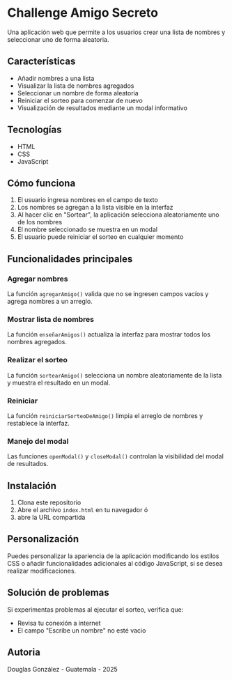 # Challenge Amigo Secreto

Una aplicación web que permite a los usuarios crear una lista de nombres y seleccionar uno de forma aleatoria.

## Características

- Añadir nombres a una lista
- Visualizar la lista de nombres agregados
- Seleccionar un nombre de forma aleatoria
- Reiniciar el sorteo para comenzar de nuevo
- Visualización de resultados mediante un modal informativo

## Tecnologías

- HTML
- CSS
- JavaScript

## Cómo funciona

1. El usuario ingresa nombres en el campo de texto
2. Los nombres se agregan a la lista visible en la interfaz
3. Al hacer clic en "Sortear", la aplicación selecciona aleatoriamente uno de los nombres
4. El nombre seleccionado se muestra en un modal
5. El usuario puede reiniciar el sorteo en cualquier momento

## Funcionalidades principales

### Agregar nombres

La función `agregarAmigo()` valida que no se ingresen campos vacíos y agrega nombres a un arreglo.

### Mostrar lista de nombres

La función `enseñarAmigos()` actualiza la interfaz para mostrar todos los nombres agregados.

### Realizar el sorteo

La función `sortearAmigo()` selecciona un nombre aleatoriamente de la lista y muestra el resultado en un modal.

### Reiniciar

La función `reiniciarSorteoDeAmigo()` limpia el arreglo de nombres y restablece la interfaz.

### Manejo del modal

Las funciones `openModal()` y `closeModal()` controlan la visibilidad del modal de resultados.

## Instalación

1. Clona este repositorio
2. Abre el archivo `index.html` en tu navegador ó
3. abre la URL compartida

## Personalización

Puedes personalizar la apariencia de la aplicación modificando los estilos CSS o añadir funcionalidades adicionales al código JavaScript, si se desea realizar modificaciones.

## Solución de problemas

Si experimentas problemas al ejecutar el sorteo, verifica que:
- Revisa tu conexión a internet
- El campo "Escribe un nombre" no esté vacio

## Autoria

Douglas González - Guatemala - 2025
